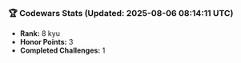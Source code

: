 ### 🏆 Codewars Stats (Updated: 2025-08-06 08:14:11 UTC)

- **Rank:** 8 kyu
- **Honor Points:** 3
- **Completed Challenges:** 1
